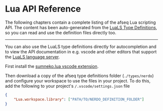 # Lua API Reference

The following chapters contain a complete listing of the afseq Lua scripting API. The content has been auto-generated from the [LuaLS Type Definitions](https://github.com/emuell/afseq/tree/master/types/nerdo), so you can read and use the definition files directly too.

---

You can also use the LuaLS type definitions directly for autocompletion and to view the API documentation in e.g. vscode and other editors that support the [LuaLS language server](https://luals.github.io/). 

First install the [sumneko.lua vscode extension](https://luals.github.io/#vscode-install).

Then download a copy of the afseq type definitions folder (`./types/nerdo`) and configure your workspace to use the files in your project. To do this, add the following to your project's `/.vscode/settings.json` file

```json
{
    "Lua.workspace.library": ["PATH/TO/NERDO_DEFINITION_FOLDER"]
}
```